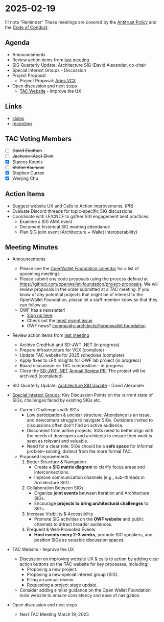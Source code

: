 # 2025-02-19

!!! note "Reminder"
    These meetings are covered by the [Antitrust Policy](../../governance/antitrust.md) and the [Code of Conduct](../../governance/code-of-conduct.md).

## Agenda
- Announcements
- Review action items from [last meeting](../2025/2025-02-19.md#action-items)
- SIG Quarterly Update: Architecture SIG (David Alexander, co-chair
- Special Interest Groups - Discussion
- Project Proposal
    - Project Proposal: [Aries VCX](https://github.com/openwallet-foundation/project-proposals/pull/54)
- Open discussion and next steps
    - [TAC Website](https://tac.openwallet.foundation/) - Improve the UX

## Links
- [slides](https://docs.google.com/presentation/d/1aX_V2MUaUDluRrCdcuNP77t01i2gDKV_TX60JUI8XNU/edit?usp=sharing)
- [recording](https://zoom.us/rec/share/_uREVAyK7k4QmWywzQI3Sq9IoiRQ35IJWni9O4B_F53LlGKulenh0WcbRlZCxVaT.mTqOD3lM5EVtefFA)

## TAC Voting Members

- [ ] ~~David Zeuthen~~
- [ ] ~~Jaehoon (Ace) Shim~~
- [x] Stavros Kounis
- [ ] ~~Stefan Kauhaus~~
- [x] Stephen Curran
- [x] Wenjing Chu

## Action Items
- Suggest website UX and Calls to Action improvements. (PR)  
- Evaluate Discord threads for topic-specific SIG discussions.  
- Coordinate with LF/CNCF to gather SIG engagement best practices.
    - Examine a SIG AMA event
    - Document historical SIG meeting attendance
    - Plan SIG joint event (Architecture + Wallet Interoperability)

## Meeting Minutes
- Announcements
    - Please see the [OpenWallet Foundation calendar](https://zoom-lfx.platform.linuxfoundation.org/meetings/openwalletfoundation) for a list of upcoming meetings
    - Please submit any code proposals using the process defined at https://github.com/openwallet-foundation/project-proposals. We will review proposals in the order submitted at a TAC meeting. If you know of any potential projects that might be of interest to the OpenWallet Foundation, please let a staff member know so that they can follow up
    - OWF has a newsletter! 
        - [Sign up here](https://openwallet.foundation/newsletter/)
        - Check out the [most recent issue](https://openwallet.foundation/newsletter/) 
        - OWF news? [community-architects@openwallet.foundation](mailto:community-architects@openwallet.foundation)
- Review action items from [last meeting](../2025/2025-02-05.md#action-items)
    - Archive CredHub and SD-JWT .NET (in progress)
    - Prepare infrastructure for VCX (complete)
    - Update TAC website for 2025 schedules  (complete)
    - Apply fixes to LFX Insights for OWF lab project (in progress)
    - Board discussion re: TAC composition - in progress
    - Close the [SD-JWT .NET](https://tac.openwallet.foundation/projects/sd-jwt-dotnet/) [Annual Review PR](https://github.com/openwallet-foundation/tac/pull/202). The project will be archived (completed)

- SIG Quarterly Update: [Architecture SIG Update](https://docs.google.com/presentation/d/1mPz8_ApkV948FtYiOC8yj_O4ueVSAS2XxU7FmzZsgVk/edit#slide=id.g60983a5e44c42b07_61) - David Alexander

- [Special Interest Groups](https://tac.openwallet.foundation/SIGs/): Key Discussion Points on the current state of SIGs, challenges faced by existing SIGs etc. 
    - Current Challenges with SIGs  
        - Low participation & unclear structure: Attendance is an issue, and newcomers struggle to navigate SIGs. Outsiders invited to discussions often don’t find an active audience.  
        - Disconnect from active projects: SIGs need to better align with the needs of developers and architects to ensure their work is seen as relevant and valuable.  
        - Need for a clear role: SIGs should be a **safe space** for informal problem-solving, distinct from the more formal TAC.  
    - Proposed Improvements  
        1. Better Structure & Navigation  
            - Create a **SIG matrix diagram** to clarify focus areas and interconnections.  
            - Improve communication channels (e.g., sub-threads in Architecture SIG).  
        2. Collaboration Between SIGs  
            - Organize **joint events** between Iteration and Architecture SIGs.  
            - Encourage **projects to bring architectural challenges** to SIGs.
        3. Increase Visibility & Accessibility  
            - Promote SIG activities on the **OWF website** and public channels to attract broader audiences.  
        4. Frequent & Well-Promoted Events  
            - **Host events every 2-3 weeks**, promote SIG speakers, and position SIGs as valuable discussion spaces.

- TAC Website - Improve the UX
    - Discussion on improving website UX & calls to action by adding clear action buttons on the TAC website for key processes, including:
      - Proposing a new project.
      - Proposing a new special interest group (SIG).
      - Filing an annual review.
      - Requesting a project stage update.
    - Consider adding similar guidance on the Open Wallet Foundation main website to ensure consistency and ease of navigation.


- Open discussion and next steps
    - Next TAC Meeting March 19, 2025


